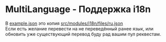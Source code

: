 # MultiLanguage - Поддержка i18n

В [example.json](./example.json) это копия [src/modules/i18n/files/ru.json](../../../src/translates/ru.json)\
Если есть желание перевести на не переведённый ранее язык, или обновить уже существующий перевод буду рад вашим пул реквестам.
